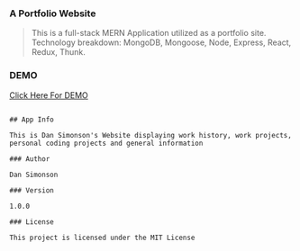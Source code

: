 ### A Portfolio Website

> This is a full-stack MERN Application utilized as a portfolio site.
> Technology breakdown: MongoDB, Mongoose, Node, Express, React, Redux, Thunk.

### DEMO

[Click Here For DEMO ](https://mariposaweb.net/)

```

## App Info

This is Dan Simonson's Website displaying work history, work projects,
personal coding projects and general information

### Author

Dan Simonson

### Version

1.0.0

### License

This project is licensed under the MIT License
```
